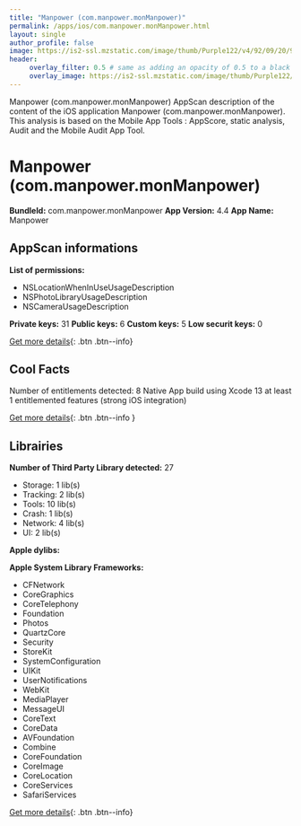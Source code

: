 ```yaml
---
title: "Manpower (com.manpower.monManpower)"
permalink: /apps/ios/com.manpower.monManpower.html
layout: single
author_profile: false
image: https://is2-ssl.mzstatic.com/image/thumb/Purple122/v4/92/09/20/9209201a-8772-e606-0226-2d70d4ff4c5f/AppIcon-1x_U007emarketing-4-0-85-220.png/512x512bb.jpg
header: 
     overlay_filter: 0.5 # same as adding an opacity of 0.5 to a black background
     overlay_image: https://is2-ssl.mzstatic.com/image/thumb/Purple122/v4/92/09/20/9209201a-8772-e606-0226-2d70d4ff4c5f/AppIcon-1x_U007emarketing-4-0-85-220.png/512x512bb.jpg
---
```

Manpower (com.manpower.monManpower) AppScan description of the content of the iOS application Manpower (com.manpower.monManpower). This analysis is based on the Mobile App Tools : AppScore, static analysis, Audit and the Mobile Audit App Tool.

# Manpower (com.manpower.monManpower)

**BundleId:** com.manpower.monManpower
**App Version:** 4.4
**App Name:** Manpower


## AppScan informations 

**List of permissions:** 
- NSLocationWhenInUseUsageDescription
- NSPhotoLibraryUsageDescription
- NSCameraUsageDescription
  
  
**Private keys:** 31
**Public keys:** 6
**Custom keys:** 5
**Low securit keys:** 0
  
[Get more details](/pricing.html){: .btn .btn--info}

## Cool Facts

Number of entitlements detected: 8
Native App
build using Xcode 13
at least 1 entitlemented features (strong iOS integration)
  
[Get more details](/pricing.html){: .btn .btn--info }

## Librairies 
**Number of Third Party Library detected:** 27
- Storage: 1 lib(s)
- Tracking: 2 lib(s)
- Tools: 10 lib(s)
- Crash: 1 lib(s)
- Network: 4 lib(s)
- UI: 2 lib(s)


**Apple dylibs:**


**Apple System Library Frameworks:**
- CFNetwork
- CoreGraphics
- CoreTelephony
- Foundation
- Photos
- QuartzCore
- Security
- StoreKit
- SystemConfiguration
- UIKit
- UserNotifications
- WebKit
- MediaPlayer
- MessageUI
- CoreText
- CoreData
- AVFoundation
- Combine
- CoreFoundation
- CoreImage
- CoreLocation
- CoreServices
- SafariServices


  
[Get more details](/pricing.html){: .btn .btn--info}

